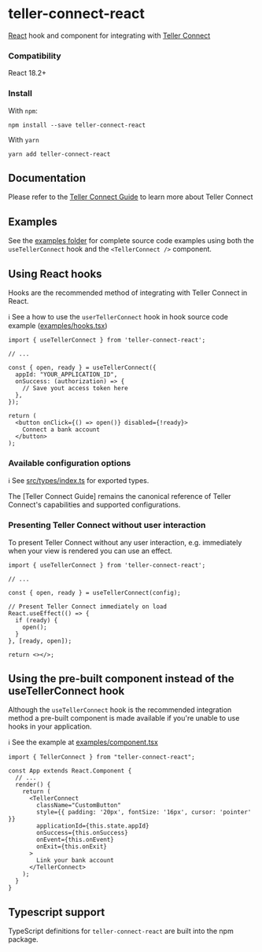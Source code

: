 # teller-connect-react

[React](https://facebook.github.io/react/) hook and component for integrating
with [Teller Connect](http://teller.io/docs/guides/connect)

### Compatibility

React 18.2+

### Install

With `npm`:

```
npm install --save teller-connect-react
```

With `yarn`

```
yarn add teller-connect-react
```

## Documentation

Please refer to the [Teller Connect Guide](http://teller.io/docs/guides/connect)
to learn more about Teller Connect 

## Examples

See the [examples folder](examples) for complete source code examples using both the `useTellerConnect` hook and the `<TellerConnect />` component.

## Using React hooks

Hooks are the recommended method of integrating with Teller Connect in React.

ℹ️ See a how to use the `userTellerConnect` hook in hook source code example ([examples/hooks.tsx](examples/hooks.tsx))

```tsx
import { useTellerConnect } from 'teller-connect-react';

// ...

const { open, ready } = useTellerConnect({
  appId: "YOUR_APPLICATION_ID",
  onSuccess: (authorization) => {
    // Save yout access token here
  },
});

return (
  <button onClick={() => open()} disabled={!ready}>
    Connect a bank account
  </button>
);
```

### Available configuration options

ℹ️ See [src/types/index.ts][types] for exported types.

The [Teller Connect Guide] remains the canonical reference of Teller Connect's capabilities and supported configurations.

### Presenting Teller Connect without user interaction

To present Teller Connect without any user interaction, e.g. immediately when your view is rendered
you can use an effect.

```tsx
import { useTellerConnect } from 'teller-connect-react';

// ...

const { open, ready } = useTellerConnect(config);

// Present Teller Connect immediately on load
React.useEffect(() => {
  if (ready) {
    open();
  }
}, [ready, open]);

return <></>;
```
## Using the pre-built component instead of the useTellerConnect hook

Although the `useTellerConnect` hook is the recommended integration method
a pre-built component is made available if you're unable to use hooks in
your application.

ℹ️ See the example at [examples/component.tsx](examples/component.tsx)

```tsx
import { TellerConnect } from "teller-connect-react";

const App extends React.Component {
  // ...
  render() {
    return (
      <TellerConnect
        className="CustomButton"
        style={{ padding: '20px', fontSize: '16px', cursor: 'pointer' }}
        applicationId={this.state.appId}
        onSuccess={this.onSuccess}
        onEvent={this.onEvent}
        onExit={this.onExit}
      >
        Link your bank account
      </TellerConnect>
    );
  }
}
```

## Typescript support

TypeScript definitions for `teller-connect-react` are built into the npm package.

[types]: https://github.com/tellerhq/teller-connect-react/blob/master/src/types/index.ts
